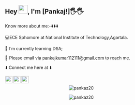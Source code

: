 ## Hey <img src="https://github.com/TheDudeThatCode/TheDudeThatCode/blob/master/Assets/Hi.gif" width="29px">, I'm [Pankaj!]:raised_hand_with_fingers_splayed::raised_hand_with_fingers_splayed:

<!--
**pankaz20/pankaz20** is a ✨ _special_ ✨ repository because its `README.md` (this file) appears on your GitHub profile.

Here are some ideas to get you started:

- 🔭 I’m currently working on ...
- 🌱 I’m currently learning ...
- 👯 I’m looking to collaborate on ...
- 🤔 I’m looking for help with ...
- 💬 Ask me about ...
- 📫 How to reach me: ...pankajkumar112111@gmail.com
- 😄 Pronouns: ...
- ⚡ Fun fact: ...

![counter](https://[YourEndpoint].m.pipedream.net)

![ReadMe Card](https://github-readme-stats.vercel.app/api/pin/?username=panka20&repo=Algo_Ds_Notes)
-->

 Know more about me:-:arrow_down::arrow_down::arrow_down:

:computer:ECE Sphomore at National Institute of Technology,Agartala.

:memo: I’m currently learning DSA;

💬 Please email via pankajkumar112111@gmail.com to reach me.

:arrow_down: Connect me here at :arrow_down:

<a href="https://www.linkedin.com/in/pankaj-kumar-3439571b5/">
  <img align="left" width="24px" src="https://image.flaticon.com/icons/png/512/174/174857.png"  />
</a> 
 <a href="mailto:pankajkumar112111@gmail.com">
  <img align="left" width="24px" src="https://cdn.jsdelivr.net/npm/simple-icons@v3/icons/gmail.svg" />
</a>
<a href="https://github.com/pankaz20">
 <img align="left" width="24px" src="https://cdn.jsdelivr.net/npm/simple-icons@3.13.0/icons/github.svg" />
 </a>

<br/>

<p align="center"><img align="center" src="https://github-readme-streak-stats.herokuapp.com/?user=pankaz20&" alt="pankaz20" /></p>



<p align="center"> <img align="center" src="https://github-readme-stats.vercel.app/api?username=pankaz20&show_icons=true&locale=en" alt="pankaz20" /></p>

<!--
<p align="center"> <img align="center" src="https://github-readme-stats.vercel.app/api/top-langs/?username=pankaz20&layout=compact&langs_count=8" alt="pankaz20" />
</p>

![Pankaj's github stats](https://github-readme-stats.vercel.app/api?username=pankaz20&show_icons=true&hide_border=true)
![visitors](https://visitor-badge.laobi.icu/badge?page_id=pankaz20.pankaz20
-->

